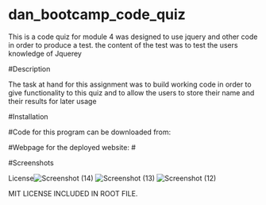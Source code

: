 # dan_bootcamp_code_quiz

This is a code quiz for module 4 was designed to use jquery and other code in order to produce a test. the content of the test was to test the users knowledge of Jquerey

#Description

The task at hand for this assignment was to build working code in order to give functionality to this quiz and to allow the users to store their name and their results for later usage

#Installation

#Code for this program can be downloaded from:

#Webpage for the deployed website: #

#Screenshots

License![Screenshot (14)](https://user-images.githubusercontent.com/115792714/208587976-57b58a44-6537-488c-b68b-9c32a569d681.png)
![Screenshot (13)](https://user-images.githubusercontent.com/115792714/208587996-0b233906-b9b1-44fa-8cc9-4ff92c39d090.png)
![Screenshot (12)](https://user-images.githubusercontent.com/115792714/208587999-7e6ba293-1a65-482b-a21d-2ed87cd21f46.png)


MIT LICENSE INCLUDED IN ROOT FILE.
